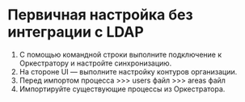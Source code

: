 # Первичная настройка без интеграции с LDAP

1. С помощью командной строки выполните подключение к Оркестратору и настройте синхронизацию.
1. На стороне UI — выполните настройку контуров организации.
1. Перед импортом процесса >>> users файл >>> areas файл
1. Импортируйте существующие процессы из Оркестратора.
